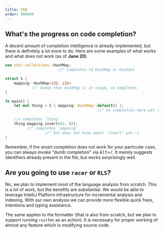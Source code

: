 ```yaml
---
title: FAQ
order: 999999
---
```


## What's the progress on code completion?

A decent amount of completion intelligence is
already implemented, but there is definitely a lot more to do. Here are some
examples of what works and what does not work (as of **June 20**).

```rust
use std::collections::HashMap;
                        //^ completes to HashMap or HashSet

struct S {
    mapping: HashMap<i32, i32>
            //^ knows that HashMap is in scope, so completes
}

fn main() {
    let mut thing = S { mapping: HashMap::default() };
                                          //^ no completion here yet :(

    //v completes `thing`
    thing.mapping.insert(92, 92);
          //^ completes `mapping`
                  //^ but does not know about `insert` yet :(
}
```

Remember, if the smart completion does not work for your particular case,
you can always invoke "dumb completion" via <kbd>Alt+/</kbd>. It merely suggests
identifiers already present in the file, but works surprisingly well.

## Are you going to use `racer` or `RLS`?

No, we plan to implement most of the language analysis from scratch. This is
a lot of work, but the benefits are substantial. We would be able to leverage
IntelliJ Platform infrastructure for incremental analysis and indexing. With
our own analysis we can provide more flexible quick fixes, intentions and typing
assistance.

The same applies to the formatter (that is also from scratch, but we plan to
support running `rustfmt` as an action). It is necessary for proper working
of almost any feature which is modifying source code.
